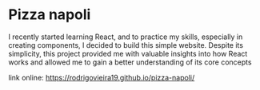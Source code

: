 # Pizza napoli

I recently started learning React, and to practice my skills, especially in creating components, I decided to build this simple website.
Despite its simplicity, this project provided me with valuable insights into how React works and allowed me to gain a better understanding of its core concepts

link online: https://rodrigovieira19.github.io/pizza-napoli/
